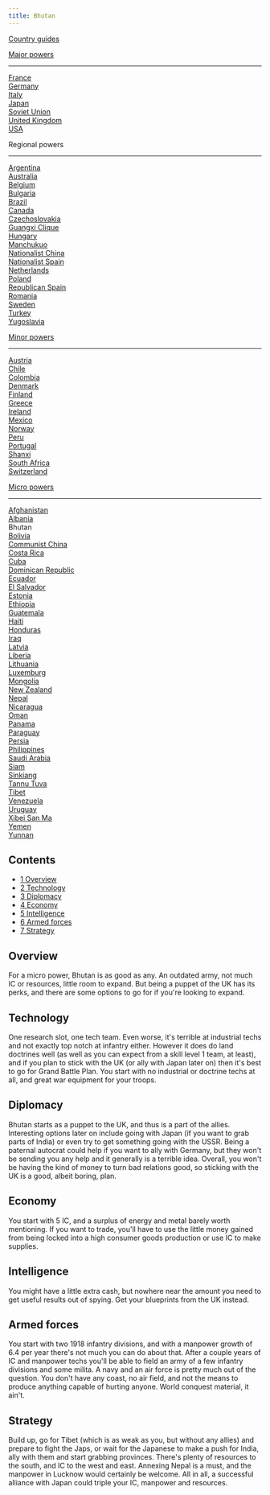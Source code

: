 ```yaml
---
title: Bhutan
---
```

[Country guides](/wiki/Country_guides "Country guides")

[Major powers](/wiki/Major_power "Major power")

------------------------------------------------------------------------

[France](/wiki/France "France")  
[Germany](/wiki/Germany "Germany")  
[Italy](/wiki/Italy "Italy")  
[Japan](/wiki/Japan "Japan")  
[Soviet Union](/wiki/Soviet_Union "Soviet Union")  
[United Kingdom](/wiki/United_Kingdom "United Kingdom")  
[USA](/wiki/USA "USA")

Regional powers

------------------------------------------------------------------------

[Argentina](/wiki/Argentina "Argentina")  
[Australia](/wiki/Australia "Australia")  
[Belgium](/wiki/Belgium "Belgium")  
[Bulgaria](/wiki/Bulgaria "Bulgaria")  
[Brazil](/wiki/Brazil "Brazil")  
[Canada](/wiki/Canada "Canada")  
[Czechoslovakia](/wiki/Czechoslovakia "Czechoslovakia")  
[Guangxi Clique](/wiki/Guangxi_Clique "Guangxi Clique")  
[Hungary](/wiki/Hungary "Hungary")  
[Manchukuo](/wiki/Manchukuo "Manchukuo")  
[Nationalist China](/wiki/Nationalist_China "Nationalist China")  
[Nationalist Spain](/wiki/Nationalist_Spain "Nationalist Spain")  
[Netherlands](/wiki/Netherlands "Netherlands")  
[Poland](/wiki/Poland "Poland")  
[Republican Spain](/wiki/Republican_Spain "Republican Spain")  
[Romania](/wiki/Romania "Romania")  
[Sweden](/wiki/Sweden "Sweden")  
[Turkey](/wiki/Turkey "Turkey")  
[Yugoslavia](/wiki/Yugoslavia "Yugoslavia")

[Minor powers](/wiki/Minor_power "Minor power")

------------------------------------------------------------------------

[Austria](/wiki/Austria "Austria")  
[Chile](/wiki/index.php?title=Chile&action=edit&redlink=1 "Chile (page does not exist)")  
[Colombia](/wiki/index.php?title=Colombia&action=edit&redlink=1 "Colombia (page does not exist)")  
[Denmark](/wiki/Denmark "Denmark")  
[Finland](/wiki/Finland "Finland")  
[Greece](/wiki/Greece "Greece")  
[Ireland](/wiki/Ireland "Ireland")  
[Mexico](/wiki/Mexico "Mexico")  
[Norway](/wiki/index.php?title=Norway&action=edit&redlink=1 "Norway (page does not exist)")  
[Peru](/wiki/Peru "Peru")  
[Portugal](/wiki/Portugal "Portugal")  
[Shanxi](/wiki/Shanxi "Shanxi")  
[South Africa](/wiki/South_Africa "South Africa")  
[Switzerland](/wiki/Switzerland "Switzerland")

[Micro powers](/wiki/Micro_power "Micro power")

------------------------------------------------------------------------

[Afghanistan](/wiki/Afghanistan "Afghanistan")  
[Albania](/wiki/Albania "Albania")  
Bhutan  
[Bolivia](/wiki/index.php?title=Bolivia&action=edit&redlink=1 "Bolivia (page does not exist)")  
[Communist China](/wiki/Communist_China "Communist China")  
[Costa
Rica](/wiki/index.php?title=Costa_Rica&action=edit&redlink=1 "Costa Rica (page does not exist)")  
[Cuba](/wiki/Cuba "Cuba")  
[Dominican Republic](/wiki/Dominican_Republic "Dominican Republic")  
[Ecuador](/wiki/index.php?title=Ecuador&action=edit&redlink=1 "Ecuador (page does not exist)")  
[El
Salvador](/wiki/index.php?title=El_Salvador&action=edit&redlink=1 "El Salvador (page does not exist)")  
[Estonia](/wiki/Estonia "Estonia")  
[Ethiopia](/wiki/Ethiopia "Ethiopia")  
[Guatemala](/wiki/Guatemala "Guatemala")  
[Haiti](/wiki/index.php?title=Haiti&action=edit&redlink=1 "Haiti (page does not exist)")  
[Honduras](/wiki/index.php?title=Honduras&action=edit&redlink=1 "Honduras (page does not exist)")  
[Iraq](/wiki/Iraq "Iraq")  
[Latvia](/wiki/Latvia "Latvia")  
[Liberia](/wiki/Liberia "Liberia")  
[Lithuania](/wiki/Lithuania "Lithuania")  
[Luxemburg](/wiki/Luxemburg "Luxemburg")  
[Mongolia](/wiki/Mongolia "Mongolia")  
[New Zealand](/wiki/New_Zealand "New Zealand")  
[Nepal](/wiki/index.php?title=Nepal&action=edit&redlink=1 "Nepal (page does not exist)")  
[Nicaragua](/wiki/index.php?title=Nicaragua&action=edit&redlink=1 "Nicaragua (page does not exist)")  
[Oman](/wiki/index.php?title=Oman&action=edit&redlink=1 "Oman (page does not exist)")  
[Panama](/wiki/index.php?title=Panama&action=edit&redlink=1 "Panama (page does not exist)")  
[Paraguay](/wiki/index.php?title=Paraguay&action=edit&redlink=1 "Paraguay (page does not exist)")  
[Persia](/wiki/Persia "Persia")  
[Philippines](/wiki/index.php?title=Philippines&action=edit&redlink=1 "Philippines (page does not exist)")  
[Saudi
Arabia](/wiki/index.php?title=Saudi_Arabia&action=edit&redlink=1 "Saudi Arabia (page does not exist)")  
[Siam](/wiki/Siam "Siam")  
[Sinkiang](/wiki/index.php?title=Sinkiang&action=edit&redlink=1 "Sinkiang (page does not exist)")  
[Tannu Tuva](/wiki/Tannu_Tuva "Tannu Tuva")  
[Tibet](/wiki/index.php?title=Tibet&action=edit&redlink=1 "Tibet (page does not exist)")  
[Venezuela](/wiki/index.php?title=Venezuela&action=edit&redlink=1 "Venezuela (page does not exist)")  
[Uruguay](/wiki/index.php?title=Uruguay&action=edit&redlink=1 "Uruguay (page does not exist)")  
[Xibei San Ma](/wiki/Xibei_San_Ma "Xibei San Ma")  
[Yemen](/wiki/index.php?title=Yemen&action=edit&redlink=1 "Yemen (page does not exist)")  
[Yunnan](/wiki/Yunnan "Yunnan")

## Contents

-   [ 1 Overview ](#Overview)
-   [ 2 Technology ](#Technology)
-   [ 3 Diplomacy ](#Diplomacy)
-   [ 4 Economy ](#Economy)
-   [ 5 Intelligence ](#Intelligence)
-   [ 6 Armed forces ](#Armed_forces)
-   [ 7 Strategy ](#Strategy)

##  Overview 

For a micro power, Bhutan is as good as any. An outdated army, not much
IC or resources, little room to expand. But being a puppet of the UK has
its perks, and there are some options to go for if you're looking to
expand.

##  Technology 

One research slot, one tech team. Even worse, it's terrible at
industrial techs and not exactly top notch at infantry either. However
it does do land doctrines well (as well as you can expect from a skill
level 1 team, at least), and if you plan to stick with the UK (or ally
with Japan later on) then it's best to go for Grand Battle Plan. You
start with no industrial or doctrine techs at all, and great war
equipment for your troops.

##  Diplomacy 

Bhutan starts as a puppet to the UK, and thus is a part of the allies.
Interesting options later on include going with Japan (if you want to
grab parts of India) or even try to get something going with the USSR.
Being a paternal autocrat could help if you want to ally with Germany,
but they won't be sending you any help and it generally is a terrible
idea. Overall, you won't be having the kind of money to turn bad
relations good, so sticking with the UK is a good, albeit boring, plan.

##  Economy 

You start with 5 IC, and a surplus of energy and metal barely worth
mentioning. If you want to trade, you'll have to use the little money
gained from being locked into a high consumer goods production or use IC
to make supplies.

##  Intelligence 

You might have a little extra cash, but nowhere near the amount you need
to get useful results out of spying. Get your blueprints from the UK
instead.

##  Armed forces 

You start with two 1918 infantry divisions, and with a manpower growth
of 6.4 per year there's not much you can do about that. After a couple
years of IC and manpower techs you'll be able to field an army of a few
infantry divisions and some milita. A navy and an air force is pretty
much out of the question. You don't have any coast, no air field, and
not the means to produce anything capable of hurting anyone. World
conquest material, it ain't.

##  Strategy 

Build up, go for Tibet (which is as weak as you, but without any allies)
and prepare to fight the Japs, or wait for the Japanese to make a push
for India, ally with them and start grabbing provinces. There's plenty
of resources to the south, and IC to the west and east. Annexing Nepal
is a must, and the manpower in Lucknow would certainly be welcome. All
in all, a successful alliance with Japan could triple your IC, manpower
and resources.
